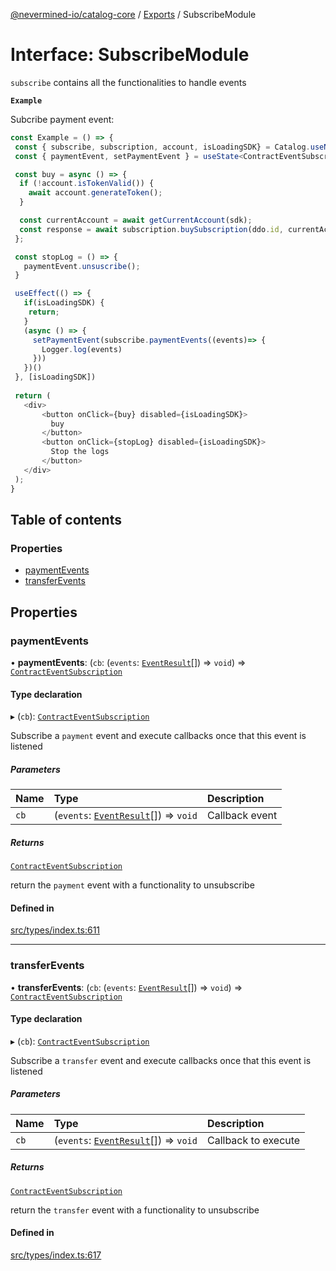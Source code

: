 [@nevermined-io/catalog-core](../README.md) / [Exports](../modules.md) / SubscribeModule

# Interface: SubscribeModule

`subscribe` contains all the functionalities to handle events

**`Example`**

Subcribe payment event:

```ts
const Example = () => {
 const { subscribe, subscription, account, isLoadingSDK} = Catalog.useNevermined();
 const { paymentEvent, setPaymentEvent } = useState<ContractEventSubscription>();

 const buy = async () => {
  if (!account.isTokenValid()) {
    await account.generateToken();
  }

  const currentAccount = await getCurrentAccount(sdk);
  const response = await subscription.buySubscription(ddo.id, currentAccount, owner, 1, 1155);
 };

 const stopLog = () => {
   paymentEvent.unsuscribe();
 }

 useEffect(() => {
   if(isLoadingSDK) {
    return;
   }
   (async () => {
     setPaymentEvent(subscribe.paymentEvents((events)=> {
       Logger.log(events)
     }))
   })()
 }, [isLoadingSDK])
 
 return (
   <div>
       <button onClick={buy} disabled={isLoadingSDK}>
         buy
       </button>
       <button onClick={stopLog} disabled={isLoadingSDK}>
         Stop the logs
       </button>
   </div>
 );
}
```

## Table of contents

### Properties

- [paymentEvents](SubscribeModule.md#paymentevents)
- [transferEvents](SubscribeModule.md#transferevents)

## Properties

### paymentEvents

• **paymentEvents**: (`cb`: (`events`: [`EventResult`](../modules.md#eventresult)[]) => `void`) => [`ContractEventSubscription`](ContractEventSubscription.md)

#### Type declaration

▸ (`cb`): [`ContractEventSubscription`](ContractEventSubscription.md)

Subscribe a `payment` event and execute callbacks once that this event is listened

##### Parameters

| Name | Type | Description |
| :------ | :------ | :------ |
| `cb` | (`events`: [`EventResult`](../modules.md#eventresult)[]) => `void` | Callback event |

##### Returns

[`ContractEventSubscription`](ContractEventSubscription.md)

return the `payment` event with a functionality to unsubscribe

#### Defined in

[src/types/index.ts:611](https://github.com/nevermined-io/components-catalog/blob/122c81c/lib/src/types/index.ts#L611)

___

### transferEvents

• **transferEvents**: (`cb`: (`events`: [`EventResult`](../modules.md#eventresult)[]) => `void`) => [`ContractEventSubscription`](ContractEventSubscription.md)

#### Type declaration

▸ (`cb`): [`ContractEventSubscription`](ContractEventSubscription.md)

Subscribe a `transfer` event and execute callbacks once that this event is listened

##### Parameters

| Name | Type | Description |
| :------ | :------ | :------ |
| `cb` | (`events`: [`EventResult`](../modules.md#eventresult)[]) => `void` | Callback to execute |

##### Returns

[`ContractEventSubscription`](ContractEventSubscription.md)

return the `transfer` event with a functionality to unsubscribe

#### Defined in

[src/types/index.ts:617](https://github.com/nevermined-io/components-catalog/blob/122c81c/lib/src/types/index.ts#L617)
